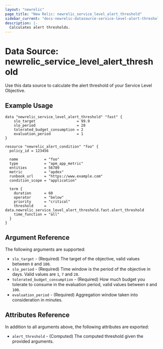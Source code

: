 ```yaml
---
layout: "newrelic"
page_title: "New Relic: newrelic_service_level_alert_threshold"
sidebar_current: "docs-newrelic-datasource-service-level-alert-threshold"
description: |-
  Calculates alert thresholds.
---
```


# Data Source: newrelic\_service\_level\_alert\_threshold

Use this data source to calculate the alert threshold of your Service
Level Objective.

## Example Usage

```hcl
data "newrelic_service_level_alert_threshold" "fast" {
    slo_target                   = 99.9
    slo_period                   = 28
    tolerated_budget_consumption = 2
    evaluation_period            = 1
}

resource "newrelic_alert_condition" "foo" {
  policy_id = 123456

  name            = "foo"
  type            = "apm_app_metric"
  entities        = 56789
  metric          = "apdex"
  runbook_url     = "https://www.example.com"
  condition_scope = "application"

  term {
    duration      = 60
    operator      = "below"
    priority      = "critical"
    threshold     = data.newrelic_service_level_alert_threshold.fast.alert_threshold
    time_function = "all"
  }
}
```


## Argument Reference

The following arguments are supported:

  * `slo_target` - (Required) The target of the objective, valid values between `0` and `100`.
  * `slo_period` - (Required) Time window is the period of the objective in days. Valid values are `1`, `7` and `28`.
  * `tolerated_budget_consumption` - (Required) How much budget you tolerate to consume in the evaluation period, valid values between `0` and `100`.
  * `evaluation_period` - (Required) Aggregation window taken into consideration in minutes.

## Attributes Reference

In addition to all arguments above, the following attributes are exported:

* `alert_threshold` - (Computed) The computed threshold given the provided arguments.
